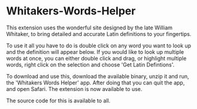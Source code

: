 # Whitakers-Words-Helper

This extension uses the wonderful site designed by the late William Whitaker, to bring detailed and accurate Latin definitions to your fingertips.

To use it all you have to do is double click on any word you want to look up and the definition will appear below. If you would like to look up multiple words at once, you can either double click and drag, or highlight multiple words, right click on the selection and choose 'Get Latin Defintions'.

To download and use this, download the available binary, unzip it and run, the 'Whitakers Words Helper' app. After doing that you can quit the app, and open Safari. The extension is now available to use.

The source code for this is available to all.
